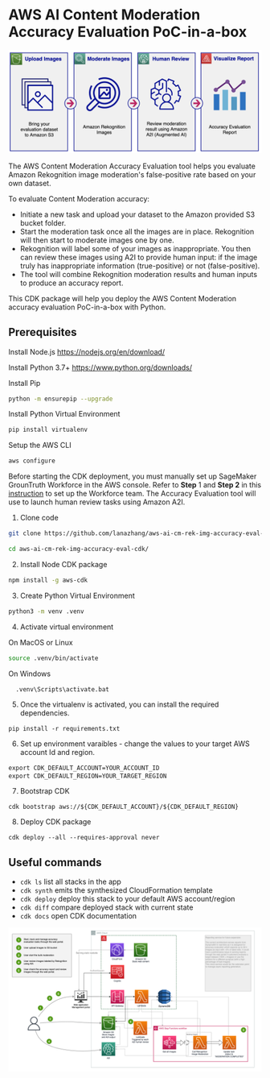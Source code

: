 # AWS AI Content Moderation Accuracy Evaluation PoC-in-a-box

![workflow digram](static/flow_diagram.png)

The AWS Content Moderation Accuracy Evaluation tool helps you evaluate Amazon Rekognition image moderation's false-positive rate based on your own dataset. 

To evaluate Content Moderation accuracy:

* Initiate a new task and upload your dataset to the Amazon provided S3 bucket folder.
* Start the moderation task once all the images are in place. Rekognition will then start to moderate images one by one.
* Rekognition will label some of your images as inappropriate. You then can review these images using A2I to provide human input: if the image truly has inappropriate information (true-positive) or not (false-positive).
* The tool will combine Rekognition moderation results and human inputs to produce an accuracy report.

This CDK package will help you deploy the AWS Content Moderation accuracy evaluation PoC-in-a-box with Python.

## Prerequisites

Install Node.js
https://nodejs.org/en/download/

Install Python 3.7+
https://www.python.org/downloads/

Install Pip
```sh
python -m ensurepip --upgrade
```

Install Python Virtual Environment
```sh
pip install virtualenv
```

Setup the AWS CLI
```sh
aws configure                                                                     
 ```                      

Before starting the CDK deployment, you must manually set up SageMaker GrounTruth Workforce in the AWS console.
Refer to **Step** 1 and **Step 2** in this [instruction](https://catalog.us-east-1.prod.workshops.aws/workshops/1ece9ffd-4c24-4e66-b42a-0c0e13b0f668/en-US/content-moderation/01-image-moderation/02-image-moderation-with-a2i) to set up the Workforce team. The Accuracy Evaluation tool will use to launch human review tasks using Amazon A2I.


1. Clone code
```sh
git clone https://github.com/lanazhang/aws-ai-cm-rek-img-accuracy-eval-cdk.git
```
```sh
cd aws-ai-cm-rek-img-accuracy-eval-cdk/
```

2. Install Node CDK package
```sh
npm install -g aws-cdk
```

3. Create Python Virtual Environment
```sh
python3 -m venv .venv
```

4. Activate virtual environment

  On MacOS or Linux
  ```sh
  source .venv/bin/activate
  ```
  On Windows
  ```sh
    .venv\Scripts\activate.bat                                        
```

5. Once the virtualenv is activated, you can install the required dependencies.

```
pip install -r requirements.txt
```

6. Set up environment varaibles - change the values to your target AWS account Id and region.
```
export CDK_DEFAULT_ACCOUNT=YOUR_ACCOUNT_ID
export CDK_DEFAULT_REGION=YOUR_TARGET_REGION
```

7. Bootstrap CDK
```
cdk bootstrap aws://${CDK_DEFAULT_ACCOUNT}/${CDK_DEFAULT_REGION}
```

8. Deploy CDK package
```
cdk deploy --all --requires-approval never
```


## Useful commands

 * `cdk ls`          list all stacks in the app
 * `cdk synth`       emits the synthesized CloudFormation template
 * `cdk deploy`      deploy this stack to your default AWS account/region
 * `cdk diff`        compare deployed stack with current state
 * `cdk docs`        open CDK documentation

![workflow digram](static/cm-accuray-eval-architecture.png)
